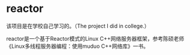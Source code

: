 # reactor
该项目是在学校自己学习的。（The project I did in college.）

reactor是一个基于Reactor模式的Linux C++网络服务器框架，参考陈硕老师《Linux多线程服务器编程：使用muduo C++网络库》一书。

